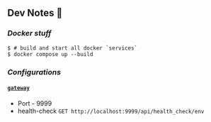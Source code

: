 ## Dev Notes 👀

### _Docker stuff_
```shell
$ # build and start all docker `services`
$ docker compose up --build
```

### _Configurations_

#### [`gateway`](./gateway)
* Port - 9999
* health-check `GET http://localhost:9999/api/health_check/env`